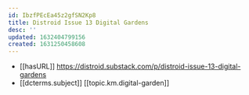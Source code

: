 ```yaml
---
id: IbzfPEcEa45z2gfSN2Kp8
title: Distroid Issue 13 Digital Gardens
desc: ''
updated: 1632404799156
created: 1631250458608
---
```


- [[hasURL]] https://distroid.substack.com/p/distroid-issue-13-digital-gardens
- [[dcterms.subject]] [[topic.km.digital-garden]]
